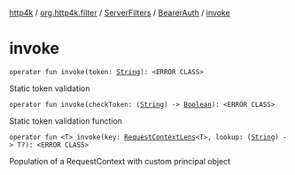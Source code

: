 [http4k](../../../index.md) / [org.http4k.filter](../../index.md) / [ServerFilters](../index.md) / [BearerAuth](index.md) / [invoke](./invoke.md)

# invoke

`operator fun invoke(token: `[`String`](https://kotlinlang.org/api/latest/jvm/stdlib/kotlin/-string/index.html)`): <ERROR CLASS>`

Static token validation

`operator fun invoke(checkToken: (`[`String`](https://kotlinlang.org/api/latest/jvm/stdlib/kotlin/-string/index.html)`) -> `[`Boolean`](https://kotlinlang.org/api/latest/jvm/stdlib/kotlin/-boolean/index.html)`): <ERROR CLASS>`

Static token validation function

`operator fun <T> invoke(key: `[`RequestContextLens`](../../../org.http4k.lens/-request-context-lens.md)`<T>, lookup: (`[`String`](https://kotlinlang.org/api/latest/jvm/stdlib/kotlin/-string/index.html)`) -> T?): <ERROR CLASS>`

Population of a RequestContext with custom principal object

